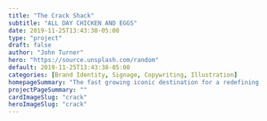 ```yaml
---
title: "The Crack Shack"
subtitle: "ALL DAY CHICKEN AND EGGS"
date: 2019-11-25T13:43:38-05:00
type: "project"
draft: false
author: "John Turner"
hero: "https://source.unsplash.com/random"
default: 2019-11-25T13:43:38-05:00
categories: [Brand Identity, Signage, Copywriting, Illustration]
homepageSummary: "The fast growing iconic destination for a redefining of what chicken and egg sandwiches should be."
projectPageSummary: ""
cardImageSlug: "crack"
heroImageSlug: "crack"
---
```

